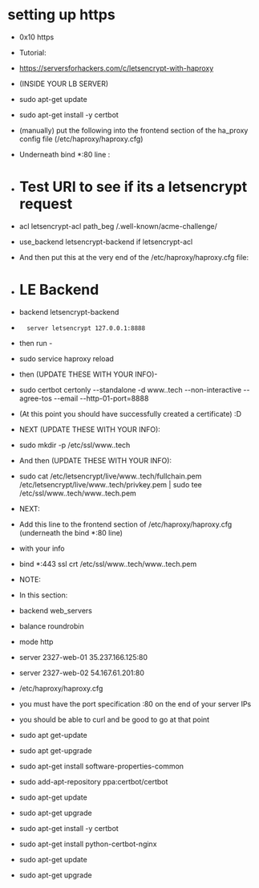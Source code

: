 # setting up https

- 0x10 https
- Tutorial:
- https://serversforhackers.com/c/letsencrypt-with-haproxy
- (INSIDE YOUR LB SERVER)
- sudo apt-get update
- sudo apt-get install -y certbot
- (manually) put the following into the frontend section of the ha_proxy config file (/etc/haproxy/haproxy.cfg)
- Underneath bind *:80 line :
-  	# Test URI to see if its a letsencrypt request
-  	acl letsencrypt-acl path_beg /.well-known/acme-challenge/
-  	use_backend letsencrypt-backend if letsencrypt-acl
- And then put this at the very end of the /etc/haproxy/haproxy.cfg file:
-	# LE Backend
-	backend letsencrypt-backend
-  		server letsencrypt 127.0.0.1:8888
- then run -
- sudo service haproxy reload
- then (UPDATE THESE WITH YOUR INFO)-
- sudo certbot certonly --standalone -d www.<yourdomainname>.tech --non-interactive --agree-tos --email 	<youremailaddress> --http-01-port=8888
- (At this point you should have successfully created a certificate) :D
- NEXT (UPDATE THESE WITH YOUR INFO):
- sudo mkdir -p /etc/ssl/www.<yourdomainname>.tech
- And then (UPDATE THESE WITH YOUR INFO):
- sudo cat /etc/letsencrypt/live/www.<yourdomainname>.tech/fullchain.pem /etc/letsencrypt/live/www.<yourdomainname>.tech/privkey.pem | sudo tee /etc/ssl/www.<yourdomainname>.tech/www.<yourdomainname>.tech.pem
- NEXT:
- Add this line to the frontend section of /etc/haproxy/haproxy.cfg (underneath the bind *:80 line)
- with your info
-	bind *:443 ssl crt /etc/ssl/www.<yourdomainname>.tech/www.<yourdomainname>.tech.pem
- NOTE:
- In this section:
- backend web_servers
-    balance roundrobin
-    mode http
-    server 2327-web-01 35.237.166.125:80
-    server 2327-web-02 54.167.61.201:80
- /etc/haproxy/haproxy.cfg
- you must have the port specification :80 on the end of your server IPs
- you should be able to curl and be good to go at that point 



-    sudo apt get-update
-    sudo apt get-upgrade
-    sudo apt-get install software-properties-common
-    sudo add-apt-repository ppa:certbot/certbot
-    sudo apt-get update
-    sudo apt-get upgrade
-    sudo apt-get install -y certbot
-    sudo apt-get install python-certbot-nginx
-    sudo apt-get update
-    sudo apt-get upgrade

